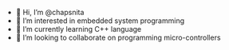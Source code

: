 - 👋 Hi, I’m @chapsnita
- 👀 I’m interested in embedded system programming
- 🌱 I’m currently learning C++ language
- 💞️ I’m looking to collaborate on programming micro-controllers
  

<!---
chapsnita/chapsnita is a ✨ special ✨ repository because its `README.md` (this file) appears on your GitHub profile.
You can click the Preview link to take a look at your changes.
--->
